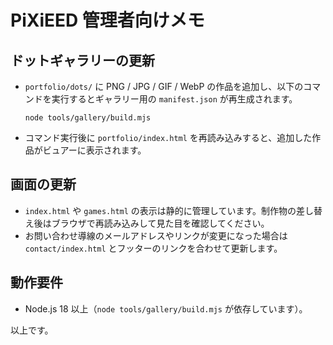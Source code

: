# PiXiEED 管理者向けメモ

## ドットギャラリーの更新
- `portfolio/dots/` に PNG / JPG / GIF / WebP の作品を追加し、以下のコマンドを実行するとギャラリー用の `manifest.json` が再生成されます。

  
  `node tools/gallery/build.mjs`

- コマンド実行後に `portfolio/index.html` を再読み込みすると、追加した作品がビュアーに表示されます。

## 画面の更新
- `index.html` や `games.html` の表示は静的に管理しています。制作物の差し替え後はブラウザで再読み込みして見た目を確認してください。
- お問い合わせ導線のメールアドレスやリンクが変更になった場合は `contact/index.html` とフッターのリンクを合わせて更新します。

## 動作要件
- Node.js 18 以上（`node tools/gallery/build.mjs` が依存しています）。

以上です。

